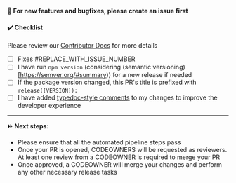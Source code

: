 📣 **For new features and bugfixes, please create an issue first**  

#### ✔️ Checklist

Please review our [Contributor Docs](https://github.com/capitalone/Stratum-Observability/blob/main/CONTRIBUTING.md) for more details

* [ ] Fixes #REPLACE_WITH_ISSUE_NUMBER
* [ ] I have run `npm version` (considering (semantic versioning)[https://semver.org/#summary)) for a new release if needed
* [ ] If the package version changed, this PR's title is prefixed with `release([VERSION]): `
* [ ] I have added [typedoc-style comments](https://typedoc.org/example/) to my changes to improve the developer experience

----

**⏩ Next steps:**
- Please ensure that all the automated pipeline steps pass
- Once your PR is opened, CODEOWNERS will be requested as reviewers. At least one review from a CODEOWNER is required to merge your PR
- Once approved, a CODEOWNER will merge your changes and perform any other necessary release tasks
